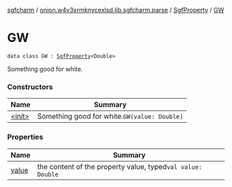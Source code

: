 [sgfcharm](../../../index.md) / [onion.w4v3xrmknycexlsd.lib.sgfcharm.parse](../../index.md) / [SgfProperty](../index.md) / [GW](./index.md)

# GW

`data class GW : `[`SgfProperty`](../index.md)`<Double>`

Something good for white.

### Constructors

| Name | Summary |
|---|---|
| [&lt;init&gt;](-init-.md) | Something good for white.`GW(value: Double)` |

### Properties

| Name | Summary |
|---|---|
| [value](value.md) | the content of the property value, typed`val value: Double` |

